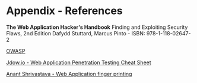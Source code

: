 # Appendix - References

**The Web Application Hacker's Handbook**
Finding and Exploiting Security Flaws, 2nd Edition
Dafydd Stuttard, Marcus Pinto - ISBN: 978-1-118-02647-2

[OWASP](https://www.owasp.org)

[Jdow.io - Web Application Penetration Testing Cheat Sheet](https://jdow.io/blog/2018/03/18/web-application-penetration-testing-methodology/)

[Anant Shrivastava - Web Application finger printing](https://anantshri.info/articles/web_app_finger_printing.html)
